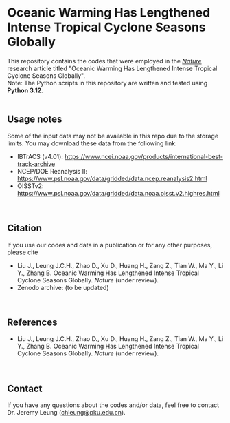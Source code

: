 Oceanic Warming Has Lengthened Intense Tropical Cyclone Seasons Globally
=====
This repository contains the codes that were employed in the [_Nature_](https://www.nature.com/) research article titled "Oceanic Warming Has Lengthened Intense Tropical Cyclone Seasons Globally". 
<br /> 
Note: The Python scripts in this repository are written and tested using **Python 3.12**. 
<br /> <br /> 

**Usage notes**
-----
Some of the input data may not be available in this repo due to the storage limits. You may download these data from the following link:
- IBTrACS (v4.01): https://www.ncei.noaa.gov/products/international-best-track-archive
- NCEP/DOE Reanalysis II: https://www.psl.noaa.gov/data/gridded/data.ncep.reanalysis2.html
- OISSTv2: https://www.psl.noaa.gov/data/gridded/data.noaa.oisst.v2.highres.html
<br />

**Citation**
-----
If you use our codes and data in a publication or for any other purposes, please cite 
- Liu J., Leung J.C.H., Zhao D., Xu D., Huang H., Zang Z., Tian W., Ma Y., Li Y., Zhang B. Oceanic Warming Has Lengthened Intense Tropical Cyclone Seasons Globally. _Nature_ (under review). <!-- https://doi.org/10.1007/s00382-022-06142-2 -->
- Zenodo archive: (to be updated)
<br />

**References**
-----
- Liu J., Leung J.C.H., Zhao D., Xu D., Huang H., Zang Z., Tian W., Ma Y., Li Y., Zhang B. Oceanic Warming Has Lengthened Intense Tropical Cyclone Seasons Globally. _Nature_ (under review). <!-- https://doi.org/10.1007/s00382-022-06142-2 -->
<br /> 

**Contact**
-----
If you have any questions about the codes and/or data, feel free to contact Dr. Jeremy Leung (chleung@pku.edu.cn).
<br /> 
